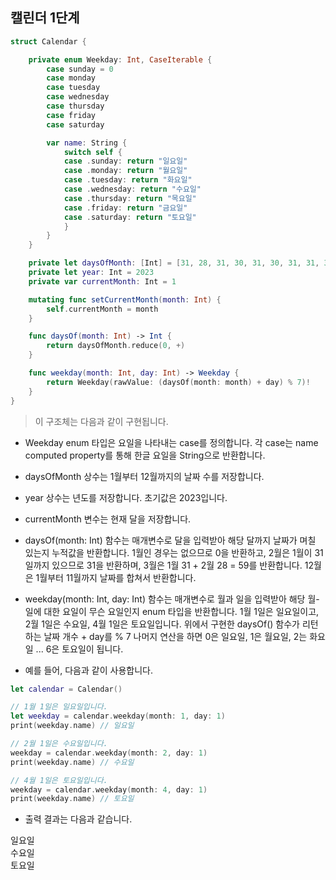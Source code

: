 ## 캘린더 1단계
```swift
struct Calendar {

    private enum Weekday: Int, CaseIterable {
        case sunday = 0
        case monday
        case tuesday
        case wednesday
        case thursday
        case friday
        case saturday

        var name: String {
            switch self {
            case .sunday: return "일요일"
            case .monday: return "월요일"
            case .tuesday: return "화요일"
            case .wednesday: return "수요일"
            case .thursday: return "목요일"
            case .friday: return "금요일"
            case .saturday: return "토요일"
            }
        }
    }

    private let daysOfMonth: [Int] = [31, 28, 31, 30, 31, 30, 31, 31, 30, 31, 30, 31]
    private let year: Int = 2023
    private var currentMonth: Int = 1

    mutating func setCurrentMonth(month: Int) {
        self.currentMonth = month
    }

    func daysOf(month: Int) -> Int {
        return daysOfMonth.reduce(0, +)
    }

    func weekday(month: Int, day: Int) -> Weekday {
        return Weekday(rawValue: (daysOf(month: month) + day) % 7)!
    }
}
```
>이 구조체는 다음과 같이 구현됩니다.

- Weekday enum 타입은 요일을 나타내는 case를 정의합니다. 각 case는 name computed property를 통해 한글 요일을 String으로 반환합니다.
- daysOfMonth 상수는 1월부터 12월까지의 날짜 수를 저장합니다.
- year 상수는 년도를 저장합니다. 초기값은 2023입니다.
- currentMonth 변수는 현재 달을 저장합니다.
- daysOf(month: Int) 함수는 매개변수로 달을 입력받아 해당 달까지 날짜가 며칠 있는지 누적값을 반환합니다. 1월인 경우는 없으므로 0을 반환하고, 2월은 1월이 31일까지 있으므로 31을 반환하며, 3월은 1월 31 + 2월 28 = 59를 반환합니다. 12월은 1월부터 11월까지 날짜를 합쳐서 반환합니다.

- weekday(month: Int, day: Int) 함수는 매개변수로 월과 일을 입력받아 해당 월-일에 대한 요일이 무슨 요일인지 enum 타입을 반환합니다. 1월 1일은 일요일이고, 2월 1일은 수요일, 4월 1일은 토요일입니다. 위에서 구현한 daysOf() 함수가 리턴하는 날짜 개수 + day를 % 7 나머지 연산을 하면 0은 일요일, 1은 월요일, 2는 화요일 ... 6은 토요일이 됩니다.

- 예를 들어, 다음과 같이 사용합니다.
```swift
let calendar = Calendar()

// 1월 1일은 일요일입니다.
let weekday = calendar.weekday(month: 1, day: 1)
print(weekday.name) // 일요일

// 2월 1일은 수요일입니다.
weekday = calendar.weekday(month: 2, day: 1)
print(weekday.name) // 수요일

// 4월 1일은 토요일입니다.
weekday = calendar.weekday(month: 4, day: 1)
print(weekday.name) // 토요일
```

- 출력 결과는 다음과 같습니다.

일요일  
수요일  
토요일  